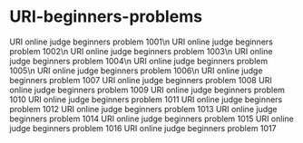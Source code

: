 # URI-beginners-problems
URI online judge beginners problem 1001\n
URI online judge beginners problem 1002\n
URI online judge beginners problem 1003\n
URI online judge beginners problem 1004\n
URI online judge beginners problem 1005\n
URI online judge beginners problem 1006\n
URI online judge beginners problem 1007
URI online judge beginners problem 1008
URI online judge beginners problem 1009
URI online judge beginners problem 1010
URI online judge beginners problem 1011
URI online judge beginners problem 1012
URI online judge beginners problem 1013
URI online judge beginners problem 1014
URI online judge beginners problem 1015
URI online judge beginners problem 1016
URI online judge beginners problem 1017
